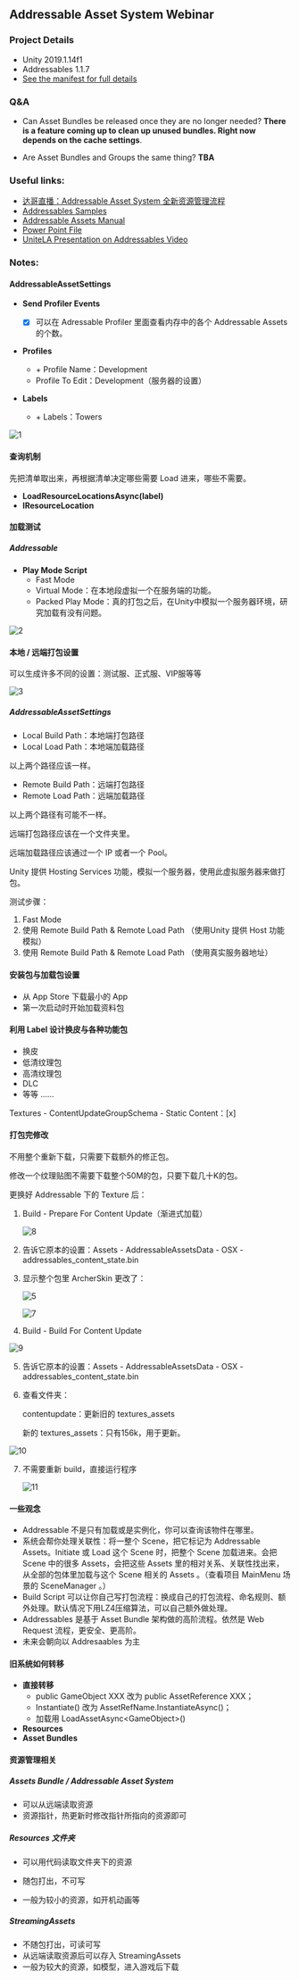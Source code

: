 ## Addressable Asset System Webinar

### Project Details
* Unity 2019.1.14f1
* Addressables 1.1.7
* [See the manifest for full details](https://github.com/Unity-Technologies/AddressableAssetsWebinar/blob/master/00_BaseProject/Packages/manifest.json)

### Q&A
* Can Asset Bundles be released once they are no longer needed? 
**There is a feature coming up to clean up unused bundles. Right now depends on the cache settings**.

* Are Asset Bundles and Groups the same thing?
**TBA**

### Useful links:
* [达哥直播：Addressable Asset System 全新资源管理流程](https://www.bilibili.com/video/av65819074?from=search&seid=2558299560706294789)
* [Addressables Samples](https://github.com/Unity-Technologies/Addressables-Sample)
* [Addressable Assets Manual](https://docs.unity3d.com/Packages/com.unity.addressables@0.4/manual/index.html)
* [Power Point File](https://drive.google.com/file/d/18BYrm4mgurjNgvjFYOtWgRfVGG6q5E1p/view?usp=sharing)
* [UniteLA Presentation on Addressables Video](https://www.youtube.com/watch?v=U8-yh5nC1Mg)



### Notes:

#### AddressableAssetSettings

- **Send Profiler Events**
  - [x] 可以在 Adressable Profiler 里面查看内存中的各个 Addressable Assets 的个数。
- **Profiles** 
  - \+ Profile Name：Development
  - Profile To Edit：Development（服务器的设置）

- **Labels**
  - \+ Labels：Towers

![1](PicForMD/1.png)

#### 查询机制

先把清单取出来，再根据清单决定哪些需要 Load 进来，哪些不需要。

- **LoadResourceLocationsAsync(label)**
- **IResourceLocation**



#### 加载测试

##### Addressable

- **Play Mode Script**
  - Fast Mode
  - Virtual Mode：在本地段虚拟一个在服务端的功能。
  - Packed Play Mode：真的打包之后，在Unity中模拟一个服务器环境，研究加载有没有问题。

![2](PicForMD/2.png)



#### 本地 / 远端打包设置

可以生成许多不同的设置：测试服、正式服、VIP服等等

![3](PicForMD/3.png)

##### AddressableAssetSettings

- Local Build Path：本地端打包路径
- Local Load Path：本地端加载路径

以上两个路径应该一样。

- Remote Build Path：远端打包路径
- Remote Load Path：远端加载路径

以上两个路径有可能不一样。

远端打包路径应该在一个文件夹里。

远端加载路径应该通过一个 IP 或者一个 Pool。

Unity 提供 Hosting Services 功能，模拟一个服务器，使用此虚拟服务器来做打包。

测试步骤：

1. Fast Mode
2. 使用 Remote Build Path & Remote Load Path （使用Unity 提供 Host 功能模拟）
3. 使用 Remote Build Path & Remote Load Path （使用真实服务器地址）



#### 安装包与加载包设置

- 从 App Store 下载最小的 App
- 第一次启动时开始加载资料包



#### 利用 Label 设计换皮与各种功能包

- 换皮
- 低清纹理包
- 高清纹理包
- DLC
- 等等 ……



Textures - ContentUpdateGroupSchema - Static Content：[x]

#### 打包完修改

不用整个重新下载，只需要下载额外的修正包。

修改一个纹理贴图不需要下载整个50M的包，只要下载几十K的包。

更换好 Addressable 下的 Texture 后：

1. Build - Prepare For Content Update（渐进式加载）

   ![8](PicForMD/8.png)

2. 告诉它原本的设置：Assets - AddressableAssetsData - OSX - addressables_content_state.bin

3. 显示整个包里 ArcherSkin 更改了：

   ![5](PicForMD/5.png)

   ![7](PicForMD/7.png)

4. Build - Build For Content Update

![9](PicForMD/9.png)

5. 告诉它原本的设置：Assets - AddressableAssetsData - OSX - addressables_content_state.bin

6. 查看文件夹：

   contentupdate：更新旧的 textures_assets

   新的 textures_assets：只有156k，用于更新。

![10](PicForMD/10.png)

7. 不需要重新 build，直接运行程序

   ![11](PicForMD/11.png)



#### 一些观念

- Addressable 不是只有加载或是实例化，你可以查询该物件在哪里。
- 系统会帮你处理关联性：将一整个 Scene，把它标记为 Addressable Assets。Initiate 或 Load 这个 Scene 时，把整个 Scene 加载进来。会把 Scene 中的很多 Assets，会把这些 Assets 里的相对关系、关联性找出来，从全部的包体里加载与这个 Scene 相关的 Assets 。（查看项目 MainMenu 场景的 SceneManager 。）
- Build Script 可以让你自己写打包流程：换成自己的打包流程、命名规则、额外处理。默认情况下用LZ4压缩算法，可以自己额外做处理。
- Addressables 是基于 Asset Bundle 架构做的高阶流程。依然是 Web Request 流程，更安全、更高阶。
- 未来会朝向以 Addresaables 为主



#### 旧系统如何转移

- **直接转移**
  - public GameObject XXX 改为 public AssetReference XXX；
  - Instantiate() 改为 AssetRefName.InstantiateAsync()；
  - 加载用 LoadAssetAsync\<GameObject\>()
- **Resources**
- **Asset Bundles**



#### 资源管理相关

##### Assets Bundle / Addressable Asset System

- 可以从远端读取资源
- 资源指针，热更新时修改指针所指向的资源即可

##### Resources 文件夹

- 可以用代码读取文件夹下的资源

- 随包打出，不可写
- 一般为较小的资源，如开机动画等

##### StreamingAssets

- 不随包打出，可读可写
- 从远端读取资源后可以存入 StreamingAssets
- 一般为较大的资源，如模型，进入游戏后下载





